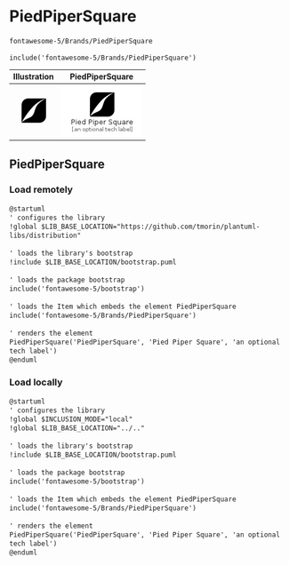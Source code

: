 # PiedPiperSquare


```text
fontawesome-5/Brands/PiedPiperSquare
```

```text
include('fontawesome-5/Brands/PiedPiperSquare')
```



| Illustration | PiedPiperSquare |
| :---: | :---: |
| ![illustration for Illustration](../../fontawesome-5/Brands/PiedPiperSquare.png) | ![illustration for PiedPiperSquare](../../fontawesome-5/Brands/PiedPiperSquare.Local.png) |




## PiedPiperSquare

### Load remotely
```plantuml
@startuml
' configures the library
!global $LIB_BASE_LOCATION="https://github.com/tmorin/plantuml-libs/distribution"

' loads the library's bootstrap
!include $LIB_BASE_LOCATION/bootstrap.puml

' loads the package bootstrap
include('fontawesome-5/bootstrap')

' loads the Item which embeds the element PiedPiperSquare
include('fontawesome-5/Brands/PiedPiperSquare')

' renders the element
PiedPiperSquare('PiedPiperSquare', 'Pied Piper Square', 'an optional tech label')
@enduml
```

### Load locally
```plantuml
@startuml
' configures the library
!global $INCLUSION_MODE="local"
!global $LIB_BASE_LOCATION="../.."

' loads the library's bootstrap
!include $LIB_BASE_LOCATION/bootstrap.puml

' loads the package bootstrap
include('fontawesome-5/bootstrap')

' loads the Item which embeds the element PiedPiperSquare
include('fontawesome-5/Brands/PiedPiperSquare')

' renders the element
PiedPiperSquare('PiedPiperSquare', 'Pied Piper Square', 'an optional tech label')
@enduml
```

